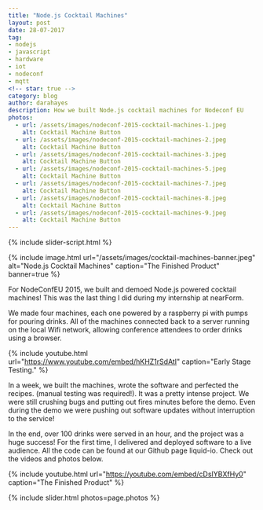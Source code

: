 ```yaml
---
title: "Node.js Cocktail Machines"
layout: post
date: 28-07-2017
tag:
- nodejs
- javascript
- hardware
- iot
- nodeconf
- mqtt
<!-- star: true -->
category: blog
author: darahayes
description: How we built Node.js cocktail machines for Nodeconf EU
photos:
  - url: /assets/images/nodeconf-2015-cocktail-machines-1.jpeg
    alt: Cocktail Machine Button
  - url: /assets/images/nodeconf-2015-cocktail-machines-2.jpeg
    alt: Cocktail Machine Button
  - url: /assets/images/nodeconf-2015-cocktail-machines-3.jpeg
    alt: Cocktail Machine Button
  - url: /assets/images/nodeconf-2015-cocktail-machines-5.jpeg
    alt: Cocktail Machine Button
  - url: /assets/images/nodeconf-2015-cocktail-machines-7.jpeg
    alt: Cocktail Machine Button
  - url: /assets/images/nodeconf-2015-cocktail-machines-8.jpeg
    alt: Cocktail Machine Button
  - url: /assets/images/nodeconf-2015-cocktail-machines-9.jpeg
    alt: Cocktail Machine Button
---
```


{% include slider-script.html %}

{% include image.html
  url="/assets/images/cocktail-machines-banner.jpeg"
  alt="Node.js Cocktail Machines"
  caption="The Finished Product"
  banner=true %}

For NodeConfEU 2015, we built and demoed Node.js powered cocktail machines! This was the last thing I did during my internship at nearForm.

We made four machines, each one powered by a raspberry pi with pumps for pouring drinks. All of the machines connected back to a server running on the local Wifi network, allowing conference attendees to order drinks using a browser.

{% include youtube.html 
url="https://www.youtube.com/embed/hKHZ1rSdAtI"
caption="Early Stage Testing." %}

In a week, we built the machines, wrote the software and perfected the recipes. (manual testing was required!). It was a pretty intense project. We were still crushing bugs and putting out fires minutes before the demo. Even during the demo we were pushing out software updates without interruption to the service!

In the end, over 100 drinks were served in an hour, and the project was a huge success! For the first time, I delivered and deployed software to a live audience. All the code can be found at our Github page liquid-io. Check out the videos and photos below.

{% include youtube.html 
    url="https://youtube.com/embed/cDsIYBXfHy0"
    caption="The Finished Product" %}

{% include slider.html
    photos=page.photos %} 